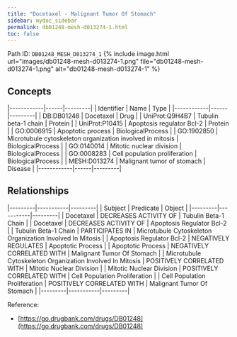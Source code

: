 ```yaml
---
title: "Docetaxel - Malignant Tumor Of Stomach"
sidebar: mydoc_sidebar
permalink: db01248-mesh-d013274-1.html
toc: false 
---
```



Path ID: `DB01248_MESH_D013274_1`
{% include image.html url="images/db01248-mesh-d013274-1.png" file="db01248-mesh-d013274-1.png" alt="db01248-mesh-d013274-1" %}

## Concepts

|------------|------|---------|
| Identifier | Name | Type    |
|------------|------|---------|
| DB:DB01248 | Docetaxel | Drug |
| UniProt:Q9H4B7 | Tubulin beta-1 chain | Protein |
| UniProt:P10415 | Apoptosis regulator Bcl-2 | Protein |
| GO:0006915 | Apoptotic process | BiologicalProcess |
| GO:1902850 | Microtubule cytoskeleton organization involved in mitosis | BiologicalProcess |
| GO:0140014 | Mitotic nuclear division | BiologicalProcess |
| GO:0008283 | Cell population proliferation | BiologicalProcess |
| MESH:D013274 | Malignant tumor of stomach | Disease |
|------------|------|---------|

## Relationships

|---------|-----------|---------|
| Subject | Predicate | Object  |
|---------|-----------|---------|
| Docetaxel | DECREASES ACTIVITY OF | Tubulin Beta-1 Chain |
| Docetaxel | DECREASES ACTIVITY OF | Apoptosis Regulator Bcl-2 |
| Tubulin Beta-1 Chain | PARTICIPATES IN | Microtubule Cytoskeleton Organization Involved In Mitosis |
| Apoptosis Regulator Bcl-2 | NEGATIVELY REGULATES | Apoptotic Process |
| Apoptotic Process | NEGATIVELY CORRELATED WITH | Malignant Tumor Of Stomach |
| Microtubule Cytoskeleton Organization Involved In Mitosis | POSITIVELY CORRELATED WITH | Mitotic Nuclear Division |
| Mitotic Nuclear Division | POSITIVELY CORRELATED WITH | Cell Population Proliferation |
| Cell Population Proliferation | POSITIVELY CORRELATED WITH | Malignant Tumor Of Stomach |
|---------|-----------|---------|

Reference: 
  - [https://go.drugbank.com/drugs/DB01248](https://go.drugbank.com/drugs/DB01248)
